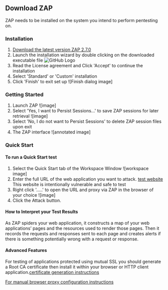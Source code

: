 ## Download ZAP

ZAP needs to be installed on the system you intend to perform pentesting on.

### Installation
1. [Download the latest version ZAP 2.7.0](https://github.com/zaproxy/zaproxy/wiki/Downloads)
2. Launch the installation wizard by double clicking on the downloaded executable file ![GitHub Logo](/images/logo.png)
3. Read the License agreement and Click 'Accept' to continue the installation
4. Select 'Standard' or 'Custom' installation
5. Click 'Finish' to exit set up ![Finish dialog image]

### Getting Started

1. Launch ZAP ![image]
2. Select 'Yes, I want to Persist Sessions...' to save ZAP sessions for later retrieval ![image]
3. Select 'No, I do not want to Persist Sessions' to delete ZAP session files upon exit
4. The ZAP interface ![annotated image]

### Quick Start

#### To run a Quick Start test

1. Select the Quick Start tab of the Workspace Window ![workspace image]
2. Enter the full URL of the web application you want to attack. [test website](http://www.webscantest.com/) This website is intentionally vulnerable and safe to test
3. Right click '.....' to open the URL and proxy via ZAP in the browser of your choice ![image]
4. Click the Attack button.

#### How to Interpret your Test Results

As ZAP spiders your web application, it constructs a map of your web applications’ pages
and the resources used to render those pages. Then it records the requests and responses
sent to each page and creates alerts if there is something potentially wrong with a request
or response.

#### Advanced Features

For testing of applications protected using mutual SSL you should generate a Root CA certificate then install it within your browser or HTTP client application.[certificate generation instructions](certificate_generation_and_installation.mdown)

[For manual browser proxy configuration instructions](https://github.com/zaproxy/zap-core-help/wiki/HelpStartProxies)


